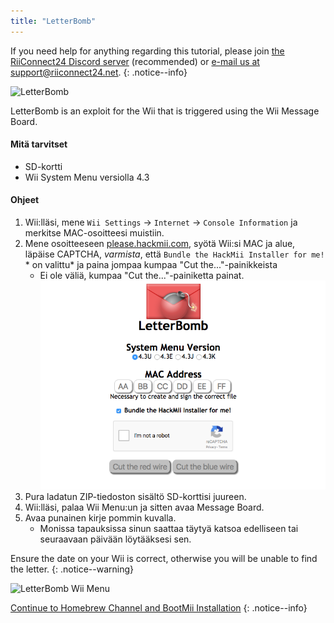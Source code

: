 ```yaml
---
title: "LetterBomb"
---
```


If you need help for anything regarding this tutorial, please join [the RiiConnect24 Discord server](https://discord.gg/rc24) (recommended) or [e-mail us at support@riiconnect24.net](mailto:support@riiconnect24.net).
{: .notice--info}

![LetterBomb](/images/letterbomb.png)

LetterBomb is an exploit for the Wii that is triggered using the Wii Message Board.

#### Mitä tarvitset
- SD-kortti
- Wii System Menu versiolla 4.3

#### Ohjeet


1. Wii:lläsi, mene `Wii Settings` -> `Internet` -> `Console Information` ja merkitse MAC-osoitteesi muistiin.
2. Mene osoitteeseen [please.hackmii.com](https://please.hackmii.com), syötä Wii:si MAC ja alue, läpäise CAPTCHA, *varmista*, että `Bundle the HackMii Installer for me!` * on valittu* ja paina jompaa kumpaa "Cut the..."-painikkeista
   - Ei ole väliä, kumpaa "Cut the..."-painiketta painat. ![HackMii Screen](/images/Wii/LetterBomb-PC.png)
3. Pura ladatun ZIP-tiedoston sisältö SD-korttisi juureen.
4. Wii:lläsi, palaa Wii Menu:un ja sitten avaa Message Board.
5. Avaa punainen kirje pommin kuvalla.
   - Monissa tapauksissa sinun saattaa täytyä katsoa edelliseen tai seuraavaan päivään löytääksesi sen.

Ensure the date on your Wii is correct, otherwise you will be unable to find the letter.
{: .notice--warning}


![LetterBomb Wii Menu](/images/Wii/LetterBomb-Wii.png)

[Continue to Homebrew Channel and BootMii Installation](hbc)
{: .notice--info}
